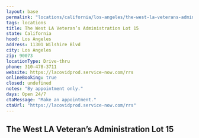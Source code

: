 ```yaml
---
layout: base
permalink: "locations/california/los-angeles/the-west-la-veterans-administration-lot-15/"
tags: locations
title: The West LA Veteran’s Administration Lot 15
state: California
hood: Los Angeles
address: 11301 Wilshire Blvd
city: Los Angeles
zip: 90073
locationType: Drive-thru
phone: 310-478-3711
website: https://lacovidprod.service-now.com/rrs
onlineBooking: true
closed: undefined
notes: "By appointment only."
days: Open 24/7
ctaMessage: "Make an appointment."
ctaUrl: "https://lacovidprod.service-now.com/rrs"
---
```

## The West LA Veteran’s Administration Lot 15